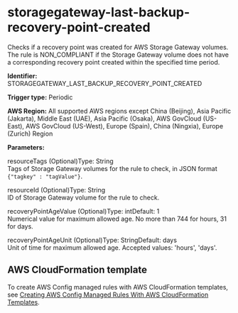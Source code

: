 # storagegateway\-last\-backup\-recovery\-point\-created<a name="storagegateway-last-backup-recovery-point-created"></a>

Checks if a recovery point was created for AWS Storage Gateway volumes\. The rule is NON\_COMPLIANT if the Storage Gateway volume does not have a corresponding recovery point created within the specified time period\. 

**Identifier:** STORAGEGATEWAY\_LAST\_BACKUP\_RECOVERY\_POINT\_CREATED

**Trigger type:** Periodic

**AWS Region:** All supported AWS regions except China \(Beijing\), Asia Pacific \(Jakarta\), Middle East \(UAE\), Asia Pacific \(Osaka\), AWS GovCloud \(US\-East\), AWS GovCloud \(US\-West\), Europe \(Spain\), China \(Ningxia\), Europe \(Zurich\) Region

**Parameters:**

resourceTags \(Optional\)Type: String  
Tags of Storage Gateway volumes for the rule to check, in JSON format `{"tagkey" : "tagValue"}`\.

resourceId \(Optional\)Type: String  
ID of Storage Gateway volume for the rule to check\.

recoveryPointAgeValue \(Optional\)Type: intDefault: 1  
Numerical value for maximum allowed age\. No more than 744 for hours, 31 for days\.

recoveryPointAgeUnit \(Optional\)Type: StringDefault: days  
Unit of time for maximum allowed age\. Accepted values: 'hours', 'days'\.

## AWS CloudFormation template<a name="w2aac12c31c27b9d545c15"></a>

To create AWS Config managed rules with AWS CloudFormation templates, see [Creating AWS Config Managed Rules With AWS CloudFormation Templates](aws-config-managed-rules-cloudformation-templates.md)\.